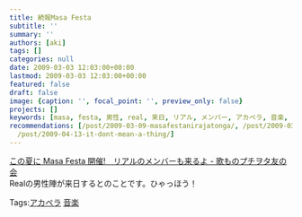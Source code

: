 ```yaml
---
title: 続報Masa Festa
subtitle: ''
summary: ''
authors: [aki]
tags: []
categories: null
date: 2009-03-03 12:03:00+00:00
lastmod: 2009-03-03 12:03:00+00:00
featured: false
draft: false
image: {caption: '', focal_point: '', preview_only: false}
projects: []
keywords: [masa, festa, 男性, real, 来日, リアル, メンバー, アカペラ, 音楽, 開催]
recommendations: [/post/2009-03-09-masafestanirajatonga/, /post/2009-03-01-shi-jie-zui-da-gui-mo-noakaperaji-gari-ben-de/,
  /post/2009-04-13-it-dont-mean-a-thing/]
---
```

[この夏に Masa Festa 開催!　リアルのメンバーも来るよ - 歌ものプチヲタ友の会](http://d.hatena.ne.jp/maru2004/20090302/p1)  
Realの男性陣が来日するとのことです。ひゃっほう！

Tags:[アカペラ](http://mrk0369.exblog.jp/tags/%E3%82%A2%E3%82%AB%E3%83%9A%E3%83%A9/) [音楽](http://mrk0369.exblog.jp/tags/%E9%9F%B3%E6%A5%BD/) 

